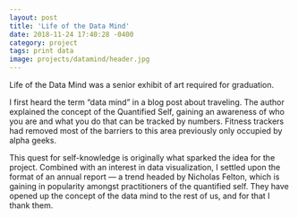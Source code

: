 ```yaml
---
layout: post
title: 'Life of the Data Mind'
date: 2018-11-24 17:40:28 -0400
category: project
tags: print data
image: projects/datamind/header.jpg
---
```


Life of the Data Mind was a senior exhibit of art required for graduation.

I first heard the term “data mind” in a blog post about traveling. The author explained the concept of the Quantified Self, gaining an awareness of who you are and what you do that can be tracked by numbers. Fitness trackers had removed most of the barriers to this area previously only occupied by alpha geeks.

This quest for self-knowledge is originally what sparked the idea for the project. Combined with an interest in data visualization, I settled upon the format of an annual report — a trend headed by Nicholas Felton, which is gaining in popularity amongst practitioners of the quantified self. They have opened up the concept of the data mind to the rest of us, and for that I thank them.
